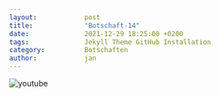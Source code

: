 ```yaml
---
layout:            post
title:             "Botschaft-14"
date:              2021-12-29 18:25:00 +0200
tags:              Jekyll Theme GitHub Installation
category:          Botschaften
author:            jan
---
```


![youtube](https://www.youtube.com/watch?v=5iMzeMnKKtk)
